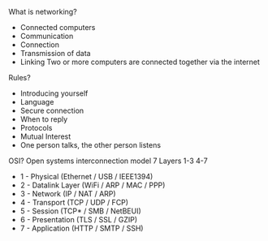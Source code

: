 What is networking?
- Connected computers
- Communication
- Connection
- Transmission of data
- Linking
Two or more computers are connected together via the internet

Rules?
- Introducing yourself
- Language
- Secure connection
- When to reply
- Protocols
- Mutual Interest
- One person talks, the other person listens

OSI?
Open systems interconnection model
7 Layers
1-3 4-7

- 1 - Physical (Ethernet / USB / IEEE1394)
- 2 - Datalink Layer (WiFi / ARP / MAC / PPP)
- 3 - Network (IP / NAT / ARP)
- 4 - Transport (TCP / UDP / FCP)
- 5 - Session (TCP\* / SMB / NetBEUI)
- 6 - Presentation (TLS / SSL / GZIP)
- 7 - Application (HTTP / SMTP / SSH)
